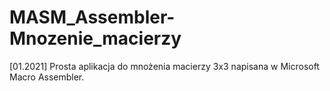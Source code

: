 # MASM_Assembler-Mnozenie_macierzy
[01.2021] Prosta aplikacja do mnożenia macierzy 3x3 napisana w Microsoft Macro Assembler.
